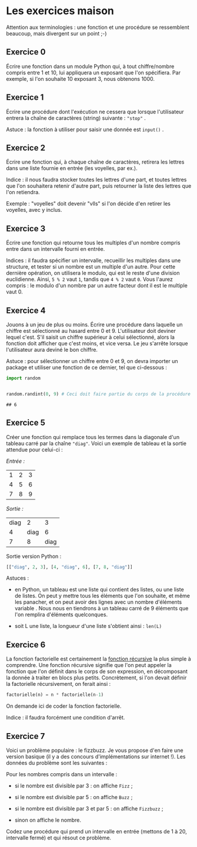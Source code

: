 # Les exercices maison

Attention aux terminologies : une fonction et une procédure se ressemblent beaucoup, mais divergent sur un point ;-)

## Exercice 0

Écrire une fonction dans un module Python qui, à tout chiffre/nombre compris entre 1 et 10, lui appliquera un exposant que l'on spécifiera. Par exemple, si l'on souhaite 10 exposant 3, nous obtenons 1000.

## Exercice 1

Écrire une procédure dont l'exécution ne cessera que lorsque l'utilisateur entrera la chaîne de caractères (string) suivante : `"stop"` .

Astuce : la fonction à utiliser pour saisir une donnée est `input()` .

## Exercice 2

Écrire une fonction qui, à chaque chaîne de caractères, retirera les lettres dans une liste fournie en entrée (les voyelles, par ex.).

Indice : il nous faudra stocker toutes les lettres d'une part, et toutes lettres que l'on souhaitera retenir d'autre part, puis retourner la liste des lettres que l'on retiendra.

Exemple : "voyelles" doit devenir "vlls" si l'on décide d'en retirer les voyelles, avec y inclus.

## Exercice 3

Écrire une fonction qui retourne tous les multiples d'un nombre compris entre dans un intervalle fourni en entrée.

Indices : il faudra spécifier un intervalle, recueillir les multiples dans une structure, et tester si un nombre est un multiple d'un autre. Pour cette dernière opération, on utilisera le modulo, qui est le reste d'une division euclidienne. Ainsi, `5 % 2` vaut `1`, tandis que `4 % 2` vaut `0`. Vous l'aurez compris : le modulo d'un nombre par un autre facteur dont il est le multiple vaut 0.

## Exercice 4

Jouons à un jeu de plus ou moins. Écrire une procédure dans laquelle un chiffre est sélectionné au hasard entre 0 et 9. L'utilisateur doit deviner lequel c'est. S'il saisit un chiffre supérieur à celui sélectionné, alors la fonction doit afficher que c'est moins, et vice versa. Le jeu s'arrête lorsque l'utilisateur aura deviné le bon chiffre.

Astuce : pour sélectionner un chiffre entre 0 et 9, on devra importer un package et utiliser une fonction de ce dernier, tel que ci-dessous :


```python
import random


random.randint(0, 9) # Ceci doit faire partie du corps de la procédure à développer.
```

```
## 6
```

## Exercice 5

Créer une fonction qui remplace tous les termes dans la diagonale d'un tableau carré par la chaîne `"diag"`. Voici un exemple de tableau et la sortie attendue pour celui-ci :

*Entrée :*

|     |     |     |
|-----|-----|-----|
| 1   | 2   | 3   |
| 4   | 5   | 6   |
| 7   | 8   | 9   |

*Sortie :*

|      |      |      |
|------|------|------|
| diag | 2    | 3    |
| 4    | diag | 6    |
| 7    | 8    | diag |

Sortie version Python :

``` python
[["diag", 2, 3], [4, "diag", 6], [7, 8, "diag"]]
```

Astuces :

-   en Python, un tableau est une liste qui contient des listes, ou une liste de listes. On peut y mettre tous les éléments que l'on souhaite, et même les panacher, et on peut avoir des lignes avec un nombre d'éléments variable . Nous nous en tiendrons à un tableau carré de 9 éléments que l'on remplira d'éléments quelconques.

-   soit L une liste, la longueur d'une liste s'obtient ainsi : `len(L)`

## Exercice 6

La fonction factorielle est certainement la [fonction récursive](https://www.jesuisundev.com/comprendre-la-recursivite-en-7-min/) la plus simple à comprendre. Une fonction récursive signifie que l'on peut appeler la fonction que l'on définit dans le corps de son expression, en décomposant la donnée à traiter en blocs plus petits. Concrètement, si l'on devait définir la factorielle récursivement, on ferait ainsi :

``` python
factorielle(n) = n * factorielle(n-1)
```

On demande ici de coder la fonction factorielle.

Indice : il faudra forcément une condition d'arrêt.

## Exercice 7

Voici un problème populaire : le fizzbuzz. Je vous propose d'en faire une version basique (il y a des concours d'implémentations sur internet !). Les données du problème sont les suivantes :

Pour les nombres compris dans un intervalle :

-   si le nombre est divisible par 3 : on affiche `Fizz` ;

-   si le nombre est divisible par 5 : on affiche `Buzz` ;

-   si le nombre est divisible par 3 et par 5 : on affiche `Fizzbuzz` ;

-   sinon on affiche le nombre.

Codez une procédure qui prend un intervalle en entrée (mettons de 1 à 20, intervalle fermé) et qui résout ce problème.
